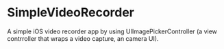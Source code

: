 # SimpleVideoRecorder
A simple iOS video recorder app by using UIImagePickerController (a view contrroller that wraps a video capture, an camera UI).

